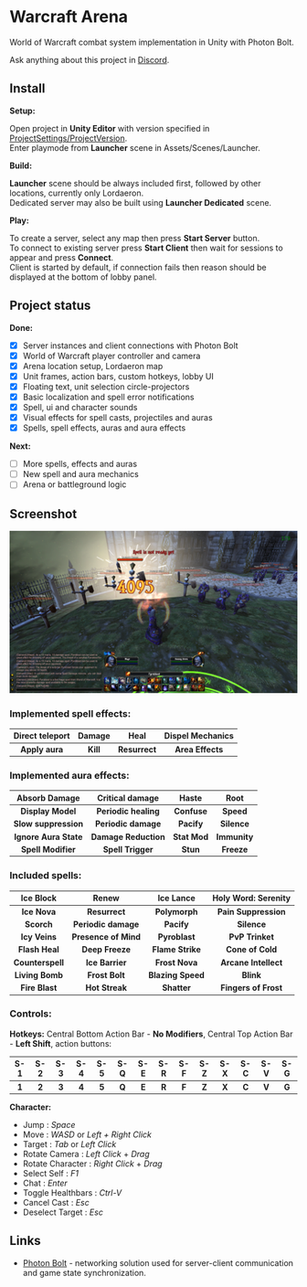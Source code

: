 # Warcraft Arena
World of Warcraft combat system implementation in Unity with Photon Bolt.

Ask anything about this project in [Discord](https://discord.gg/d62a5zG).

## Install
**Setup:**

Open project in **Unity Editor** with version specified in [ProjectSettings/ProjectVersion](ProjectSettings/ProjectVersion.txt).<br/>
Enter playmode from **Launcher** scene in Assets/Scenes/Launcher.<br/>

**Build:**

**Launcher** scene should be always included first, followed by other locations, currently only Lordaeron.<br/>
Dedicated server may also be built using **Launcher Dedicated** scene.

**Play:**

To create a server, select any map then press **Start Server** button.<br/>
To connect to existing server press **Start Client** then wait for sessions to appear and press **Connect**.<br/>
Client is started by default, if connection fails then reason should be displayed at the bottom of lobby panel.<br/>

## Project status
**Done:**
- [X] Server instances and client connections with Photon Bolt
- [X] World of Warcraft player controller and camera
- [X] Arena location setup, Lordaeron map
- [X] Unit frames, action bars, custom hotkeys, lobby UI
- [X] Floating text, unit selection circle-projectors
- [X] Basic localization and spell error notifications
- [X] Spell, ui and character sounds
- [X] Visual effects for spell casts, projectiles and auras
- [X] Spells, spell effects, auras and aura effects

**Next:**
- [ ] More spells, effects and auras
- [ ] New spell and aura mechanics
- [ ] Arena or battleground logic

## Screenshot
![Alt text](/Screenshots/WoW-Unity-1.0.48.png?raw=true "World of Warcraft Unity")

### Implemented spell effects:
| **Direct teleport**  | **Damage** | **Heal** | **Dispel Mechanics** |
| :---: | :---: | :---: | :---: |
| **Apply aura** | **Kill** | **Resurrect** | **Area Effects** |
### Implemented aura effects:
| **Absorb Damage**  | **Critical damage** | **Haste** | **Root** |
| :---: | :---: | :---: | :---: |
| **Display Model** | **Periodic healing** | **Confuse** | **Speed** |
| **Slow suppression** | **Periodic damage** | **Pacify** | **Silence** |
| **Ignore Aura State** | **Damage Reduction** | **Stat Mod** | **Immunity** |
| **Spell Modifier** | **Spell Trigger** | **Stun** | **Freeze** |

### Included spells:
| **Ice Block**  | **Renew** | **Ice Lance** | **Holy Word: Serenity** |
| :---: | :---: | :---: | :---: |
| **Ice Nova** | **Resurrect** | **Polymorph** | **Pain Suppression** |
| **Scorch** | **Periodic damage** | **Pacify** | **Silence** |
| **Icy Veins** | **Presence of Mind** | **Pyroblast** | **PvP Trinket** |
| **Flash Heal** | **Deep Freeze** | **Flame Strike** | **Cone of Cold** |
| **Counterspell** | **Ice Barrier** | **Frost Nova** | **Arcane Intellect** |
| **Living Bomb** | **Frost Bolt** | **Blazing Speed** | **Blink** |
| **Fire Blast** | **Hot Streak** | **Shatter** | **Fingers of Frost** |

### Controls:

**Hotkeys:**
Central Bottom Action Bar - **No Modifiers**, Central Top Action Bar - **Left Shift**, action buttons:

| S-1 | S-2 | S-3 | S-4 | S-5 | S-Q | S-E | S-R | S-F | S-Z | S-X | S-C | S-V | S-G |
| :---: | :---: | :---: | :---: | :---: | :---: | :---: | :---: | :---: | :---: | :---: | :---: | :---: | :---: |
| **1** | **2** | **3** | **4** | **5** | **Q** | **E** | **R** | **F** | **Z** | **X** | **C** | **V** | **G** |

**Character:**
- Jump :              *Space*
- Move :              *WASD* or *Left + Right Click*
- Target :            *Tab* or *Left Click*
- Rotate Camera :     *Left Click* + *Drag*
- Rotate Character :  *Right Click* + *Drag*
- Select Self :       *F1*
- Chat :              *Enter*
- Toggle Healthbars : *Ctrl-V*
- Cancel Cast :       *Esc*
- Deselect Target :   *Esc*

## Links
* [Photon Bolt](https://assetstore.unity.com/packages/tools/network/photon-bolt-free-127156) - networking solution used for server-client communication and game state synchronization. 
